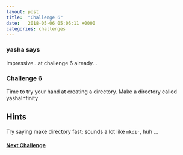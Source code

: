 ```yaml
---
layout: post
title:  "Challenge 6"
date:   2018-05-06 05:06:11 +0000
categories: challenges
---
```


### yasha says

Impressive...at challenge 6 already...

### Challenge 6

Time to try your hand at creating a directory. Make a directory called yashaInfinity

## Hints
Try saying make directory fast; sounds a lot like `mkdir`, huh ...


#### [Next Challenge](/challenges/challenges/2018/05/06/challenge-7.html)
